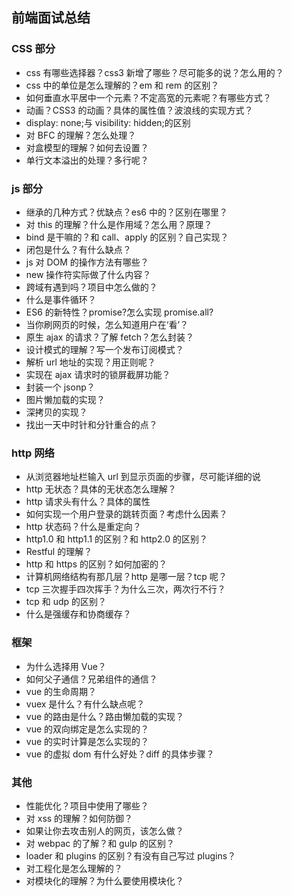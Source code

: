 ## 前端面试总结

### CSS 部分

- css 有哪些选择器？css3 新增了哪些？尽可能多的说？怎么用的？
- css 中的单位是怎么理解的？em 和 rem 的区别？
- 如何垂直水平居中一个元素？不定高宽的元素呢？有哪些方式？
- 动画？CSS3 的动画？具体的属性值？波浪线的实现方式？
- display: none;与 visibility: hidden;的区别
- 对 BFC 的理解？怎么处理？
- 对盒模型的理解？如何去设置？
- 单行文本溢出的处理？多行呢？

### js 部分

- 继承的几种方式？优缺点？es6 中的？区别在哪里？
- 对 this 的理解？什么是作用域？怎么用？原理？
- bind 是干嘛的？和 call、apply 的区别？自己实现？
- 闭包是什么？有什么缺点？
- js 对 DOM 的操作方法有哪些？
- new 操作符实际做了什么内容？
- 跨域有遇到吗？项目中怎么做的？
- 什么是事件循环？
- ES6 的新特性？promise?怎么实现 promise.all?
- 当你刷网页的时候，怎么知道用户在‘看’？
- 原生 ajax 的请求？了解 fetch？怎么封装？
- 设计模式的理解？写一个发布订阅模式？
- 解析 url 地址的实现？用正则呢？
- 实现在 ajax 请求时的锁屏截屏功能？
- 封装一个 jsonp？
- 图片懒加载的实现？
- 深拷贝的实现？
- 找出一天中时针和分针重合的点？

### http 网络

- 从浏览器地址栏输入 url 到显示页面的步骤，尽可能详细的说
- http 无状态？具体的无状态怎么理解？
- http 请求头有什么？具体的属性
- 如何实现一个用户登录的跳转页面？考虑什么因素？
- http 状态码？什么是重定向？
- http1.0 和 http1.1 的区别？和 http2.0 的区别？
- Restful 的理解？
- http 和 https 的区别？如何加密的？
- 计算机网络结构有那几层？http 是哪一层？tcp 呢？
- tcp 三次握手四次挥手？为什么三次，两次行不行？
- tcp 和 udp 的区别？
- 什么是强缓存和协商缓存？

### 框架

- 为什么选择用 Vue？
- 如何父子通信？兄弟组件的通信？
- vue 的生命周期？
- vuex 是什么？有什么缺点呢？
- vue 的路由是什么？路由懒加载的实现？
- vue 的双向绑定是怎么实现的？
- vue 的实时计算是怎么实现的？
- vue 的虚拟 dom 有什么好处？diff 的具体步骤？

### 其他

- 性能优化？项目中使用了哪些？
- 对 xss 的理解？如何防御？
- 如果让你去攻击别人的网页，该怎么做？
- 对 webpac 的了解？和 gulp 的区别？
- loader 和 plugins 的区别？有没有自己写过 plugins？
- 对工程化是怎么理解的？
- 对模块化的理解？为什么要使用模块化？
